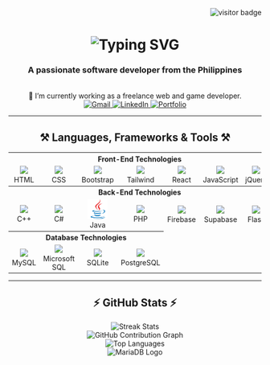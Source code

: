 <!-- Visitor Badge -->
<p align="right">
    <img src="https://visitor-badge.laobi.icu/badge?page_id=salesp07.salesp07" alt="visitor badge" />
</p>

<!-- Header -->
<h1 align="center">
    <img src="https://readme-typing-svg.herokuapp.com/?font=Righteous&size=35&center=true&vCenter=true&width=500&height=70&duration=4000&lines=Hi!+👋;+I'm+Joshua+Anderson+Padilla!;" alt="Typing SVG" />
</h1>

<h3 align="center">A passionate software developer from the Philippines</h3>

<br/>

<!-- Contact Section -->
<div align="center">
    🔭 I’m currently working as a freelance web and game developer.
</div>

<div align="center">
    <a href="mailto:andersonandy046@gmail.com">
        <img src="https://img.shields.io/badge/Gmail-333333?style=for-the-badge&logo=gmail&logoColor=red" alt="Gmail" />
    </a>
    <a href="https://www.linkedin.com/in/joshua-padilla-009681270/" target="_blank">
        <img src="https://img.shields.io/badge/LinkedIn-0077B5?style=for-the-badge&logo=linkedin&logoColor=white" alt="LinkedIn" />
    </a>
    <a href="https://portfolio-delta-three-97.vercel.app/index.html" target="_blank">
        <img src="https://img.shields.io/badge/Portfolio-FF5722?style=for-the-badge&logo=todoist&logoColor=white" alt="Portfolio" />
    </a>
</div>

<hr>

<!-- Languages and Tools -->
<h2 align="center">⚒️ Languages, Frameworks & Tools ⚒️</h2>

<p align="center">
  <table align="center">
    <tr>
      <th colspan="7" align="center">Front-End Technologies</th>
    </tr>
    <tr>
      <td align="center"><img src="https://skillicons.dev/icons?i=html" width="40"><br>HTML</td>
      <td align="center"><img src="https://skillicons.dev/icons?i=css" width="40"><br>CSS</td>
      <td align="center"><img src="https://cdn.simpleicons.org/bootstrap/7952B3" width="40"><br>Bootstrap</td>
      <td align="center"><img src="https://skillicons.dev/icons?i=tailwind" width="40"><br>Tailwind</td>
      <td align="center"><img src="https://skillicons.dev/icons?i=react" width="40"><br>React</td>
      <td align="center"><img src="https://skillicons.dev/icons?i=js" width="40"><br>JavaScript</td>
      <td align="center"><img src="https://cdn.iconscout.com/icon/free/png-512/free-jquery-3521520-2945023.png" width="40"><br>jQuery</td>
    </tr>
    <tr>
      <th colspan="7" align="center">Back-End Technologies</th>
    </tr>
    <tr>
      <td align="center"><img src="https://techstack-generator.vercel.app/cpp-icon.svg" width="40"><br>C++</td>
      <td align="center"><img src="https://techstack-generator.vercel.app/csharp-icon.svg" width="40"><br>C#</td>
      <td align="center"><img src="https://raw.githubusercontent.com/devicons/devicon/master/icons/java/java-original.svg" width="40"><br>Java</td>
      <td align="center"><img src="https://skillicons.dev/icons?i=php" width="40"><br>PHP</td>
      <td align="center"><img src="https://skillicons.dev/icons?i=firebase" width="45"><br>Firebase</td>
      <td align="center"><img src="https://skillicons.dev/icons?i=supabase" width="45"><br>Supabase</td>
      <td align="center"><img src="https://skillicons.dev/icons?i=flask" width="40"><br>Flask</td>
      <td align="center"><img src="https://skillicons.dev/icons?i=nodejs" width="40"><br>Node.js</td>
    </tr>
    <tr>
      <th colspan="4" align="center">Database Technologies</th>
    </tr>
    <tr>
      <td align="center"><img src="https://techstack-generator.vercel.app/mysql-icon.svg" width="40"><br>MySQL</td>
      <td align="center"><img src="https://cdn.jsdelivr.net/gh/devicons/devicon/icons/microsoftsqlserver/microsoftsqlserver-plain.svg" width="45"><br>Microsoft SQL</td>
      <td align="center"><img src="https://skillicons.dev/icons?i=sqlite" width="40"><br>SQLite</td>
      <td align="center"><img src="https://skillicons.dev/icons?i=postgresql" width="40"><br>PostgreSQL</td>
    </tr>
  </table>
</p>

<hr/>

<!-- Stats Section -->
<h2 align="center">⚡ GitHub Stats ⚡</h2>

<div align="center">
    <img width="390" src="https://github-readme-streak-stats-salesp07.vercel.app/?user=anderson895&count_private=true&theme=react&border_radius=10" alt="Streak Stats" />
    <br/>
    <img width="600" src="https://github-readme-activity-graph.vercel.app/graph?username=anderson895&theme=react-dark&hide_border=true&area=true&custom_title=Contribution%20Graph%20of%20last%2030%20days" alt="GitHub Contribution Graph" />
    <br/>
    <img width="325" src="https://github-readme-stats-salesp07.vercel.app/api/top-langs/?username=anderson895&hide=HTML&layout=compact&theme=react&border_radius=10" alt="Top Languages" />
    <br/>
    <!-- MariaDB Icon -->
    <img src="https://cdn.jsdelivr.net/gh/devicons/devicon/icons/mariadb/mariadb-original-wordmark.svg" alt="MariaDB Logo" width="80" />
</div>


